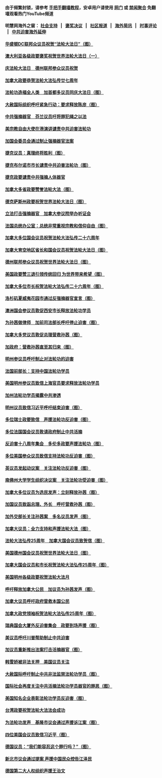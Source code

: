 #### 由于频繁封锁，请参考 [手把手翻墙教程](https://github.com/gfw-breaker/guides/wiki)，安卓用户请使用 [网门](https://github.com/gfw-breaker/bn-android/blob/master/ogate.md?t=05241403) 或 [禁闻聚合](https://github.com/gfw-breaker/bn-android) 免翻墙观看热门YouTube频道 

#### 明慧网海外之窗：&nbsp;[社会支持](140.md?t=05241403) &nbsp;&nbsp;|&nbsp;&nbsp; [褒奖决议](282.md?t=05241403) &nbsp;&nbsp;|&nbsp;&nbsp; [社区报道](91.md?t=05241403) &nbsp;&nbsp;|&nbsp;&nbsp; [海外简讯](245.md?t=05241403) &nbsp;&nbsp;|&nbsp;&nbsp; [时事评论](251.md?t=05241403) &nbsp;&nbsp;|&nbsp;&nbsp; [中共迫害海外延伸](236.md?t=05241403) 

#### [华盛顿DC联邦众议员祝贺“法轮大法日”（图）](../pages/140/387526.md?t=05241403) 

#### [澳大利亚各级政要褒奖祝贺世界法轮大法日（一）](../pages/140/387373.md?t=05241403) 

#### [庆法轮大法日　德州联邦参众议员祝贺](../pages/140/387359.md?t=05241403) 

#### [加拿大政要恭贺法轮大法弘传廿七周年](../pages/140/387296.md?t=05241403) 

#### [法轮功造福全人类　加首都多议员同庆大法日（图）](../pages/140/386620.md?t=05241403) 

#### [大赦国际组织呼吁紧急行动：要求释放陈彦（图）](../pages/140/385842.md?t=05241403) 

#### [中共强摘器官　芬兰议员吁将罪犯绳之以法](../pages/140/384647.md?t=05241403) 

#### [美宗教自由大使在港演讲谴责中共迫害法轮功](../pages/140/383666.md?t=05241403) 

#### [加国会委员会通过制止强摘器官法案](../pages/140/383384.md?t=05241403) 

#### [捷克议员：真理终将胜利（图）](../pages/140/375164.md?t=05241403) 

#### [捷克布尔诺市市长谴责中共迫害法轮功（图）](../pages/140/372488.md?t=05241403) 

#### [捷克政要谴责中共强摘人体器官](../pages/140/372064.md?t=05241403) 

#### [加拿大多省政要赞誉法轮大法（图）](../pages/140/368182.md?t=05241403) 

#### [德克萨斯州政要祝贺世界法轮大法日（图）](../pages/140/368168.md?t=05241403) 

#### [立法打击强摘器官　加拿大参议院举办听证会](../pages/140/368073.md?t=05241403) 

#### [法国总统办公室：总统非常重视宗教和信仰自由（图）](../pages/140/366732.md?t=05241403) 

#### [加拿大多位国会议员祝贺法轮大法弘传二十六周年](../pages/140/366197.md?t=05241403) 

#### [加拿大育空地区省长和国会议员祝贺法轮大法日（图）](../pages/140/366153.md?t=05241403) 

#### [德州联邦参众议员祝贺世界法轮大法日（图）](../pages/140/366155.md?t=05241403) 

#### [美国政要赞三退引领传统回归  为世界带来希望（图）](../pages/140/366061.md?t=05241403) 

#### [加拿大多位市长祝贺法轮大法弘传二十六周年（图）](../pages/140/365662.md?t=05241403) 

#### [洛杉矶夏威夷花园市通过反强摘器官宣言（图）](../pages/140/363015.md?t=05241403) 

#### [澳洲国会参议员敦促西安市长释放法轮功学员](../pages/140/359317.md?t=05241403) 

#### [为孙茜做律师　加前司法部长呼吁停止迫害（图）](../pages/140/357409.md?t=05241403) 

#### [加拿大多党议员敦促总理营救孙茜（图）](../pages/140/356609.md?t=05241403) 

#### [加政府：营救孙茜直至其归来（图）](../pages/140/356085.md?t=05241403) 

#### [明州参议员呼吁制止对法轮功的迫害](../pages/140/355782.md?t=05241403) 

#### [法国前部长：支持中国法轮功学员](../pages/140/355533.md?t=05241403) 

#### [美国明州参议员致信上海官员要求释放法轮功学员](../pages/140/353946.md?t=05241403) 

#### [加州法轮功学员揭露中共渗透](../pages/140/353810.md?t=05241403) 

#### [明州议员致信习近平呼吁结束迫害（图）](../pages/140/352022.md?t=05241403) 

#### [多位瑞士政要致信　声援法轮功反迫害（图）](../pages/140/351582.md?t=05241403) 

#### [多位法国国会议员敦请政府制止中共活摘](../pages/140/351586.md?t=05241403) 

#### [反迫害十八周年集会　多伦多政要声援法轮功（图）](../pages/140/351530.md?t=05241403) 

#### [多位美国参众议员致信支持法轮功反迫害（图）](../pages/140/351535.md?t=05241403) 

#### [英议员发起动议案　关注法轮功反迫害（图）](../pages/140/351176.md?t=05241403) 

#### [南佛州大学学生组织决议案　关注法轮功受迫害（图）](../pages/140/350856.md?t=05241403) 

#### [加拿大多位议员为选民发声：立刻释放孙茜（图）](../pages/140/350197.md?t=05241403) 

#### [加国议员致函总理、外长　呼吁营救孙茜（图）](../pages/140/349940.md?t=05241403) 

#### [加外交部长关注孙茜案　多名议员发声（图）](../pages/140/348619.md?t=05241403) 

#### [加拿大议员：全力支持和声援法轮大法（图）](../pages/140/348617.md?t=05241403) 

#### [法轮大法弘传25周年　加拿大国会议员致贺信（图）](../pages/140/348526.md?t=05241403) 

#### [美国德州国会议员祝贺世界法轮大法日（图）](../pages/140/348211.md?t=05241403) 

#### [加拿大国会议员和市长祝贺法轮大法弘传25周年（图）](../pages/140/347896.md?t=05241403) 

#### [美国明州各级政要祝贺法轮大法月](../pages/140/347662.md?t=05241403) 

#### [呼吁释放加拿大公民　加议员为孙茜发声（图）](../pages/140/347645.md?t=05241403) 

#### [加拿大议员呼吁政府营救本国公民](../pages/140/346803.md?t=05241403) 

#### [加拿大政党领袖祝贺法轮大法弘传25周年（图）](../pages/140/346798.md?t=05241403) 

#### [瑞典国会大厦外反迫害集会　政要到场声援（图）](../pages/140/346802.md?t=05241403) 

#### [美议员呼吁川普帮助制止中共迫害](../pages/140/345583.md?t=05241403) 

#### [加议员重新推出法案打击活摘器官（图）](../pages/140/345324.md?t=05241403) 

#### [韩雪娇被非法关押　美国议员关注](../pages/140/344391.md?t=05241403) 

#### [大赦国际呼吁制止中共非法监禁法轮功学员（图）](../pages/140/343541.md?t=05241403) 

#### [国际社会再度关注中共活摘法轮功学员器官的罪恶（图）](../pages/140/343083.md?t=05241403) 

#### [美国知名企业表彰法轮功学员反迫害（图）](../pages/140/339658.md?t=05241403) 

#### [台湾政要祝贺法轮大法法会成功](../pages/140/338527.md?t=05241403) 

#### [为法轮功发声　基隆市议会通过声援诉江案（图）](../pages/140/338465.md?t=05241403) 

#### [四位美国会议员致信习近平（图）](../pages/140/337263.md?t=05241403) 

#### [德国议员：“我们能容忍这个罪行吗？”（图）](../pages/140/337008.md?t=05241403) 

#### [新北市议会通过提案 声援中国民众控告江泽民](../pages/140/336623.md?t=05241403) 

#### [德国第二大人权组织声援王治文](../pages/140/333590.md?t=05241403) 

